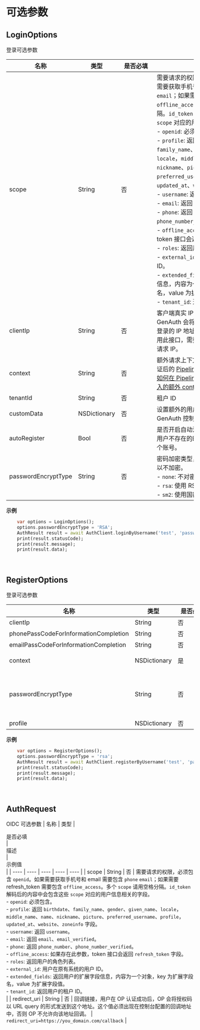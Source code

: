 # 可选参数

<LastUpdated/>

## LoginOptions

登录可选参数

| 名称                | 类型         | <div style="width:80px">是否必填</div> | <div style="width:300px">描述</div>                                                                                                                                                                                                                                                                                                                                                                                                                                                                                                                                                                                                                                                                                                                                                                                                                                                                                                                  | <div style="width:200px">示例值</div> |
| ------------------- | ------------ | -------------------------------------- | ---------------------------------------------------------------------------------------------------------------------------------------------------------------------------------------------------------------------------------------------------------------------------------------------------------------------------------------------------------------------------------------------------------------------------------------------------------------------------------------------------------------------------------------------------------------------------------------------------------------------------------------------------------------------------------------------------------------------------------------------------------------------------------------------------------------------------------------------------------------------------------------------------------------------------------------------------- | ------------------------------------- |
| scope               | String       | 否                                     | 需要请求的权限，必须包含 `openid`。如果需要获取手机号和 email 需要包含 `phone` `email`；如果需要 refresh_token 需要包含 `offline_access`。多个 `scope` 请用空格分隔。`id_token` 解码后的内容中会包含这些 `scope` 对应的用户信息相关的字段。<br> - `openid`: 必须包含。<br> - `profile`: 返回 `birthdate`、`family_name`、`gender`、`given_name`、`locale`，`middle_name`、`name`、`nickname`、`picture`、`preferred_username`、`profile`，`updated_at`、`website`、`zoneinfo` 字段。<br>- `username`: 返回 `username`。<br>- `email`: 返回 `email`、`email_verified`。<br>- `phone`: 返回 `phone_number`、`phone_number_verified`。<br>- `offline_access`: 如果存在此参数，token 接口会返回 `refresh_token` 字段。<br>- `roles`: 返回用户的角色列表。<br>- `external_id`: 用户在原有系统的用户 ID。<br>- `extended_fields`: 返回用户的扩展字段信息，内容为一个对象，key 为扩展字段名，value 为扩展字段值。<br>- `tenant_id`: 返回用户的租户 ID。<br> |
| clientIp            | String       | 否                                     | 客户端真实 IP 地址。默认情况下，GenAuth 会将请求来源的 IP 识别为用户登录的 IP 地址，如果你在后端服务器中调用此接口，需要将此 IP 设置为用户的真实请求 IP。                                                                                                                                                                                                                                                                                                                                                                                                                                                                                                                                                                                                                                                                                                                                                                                            | `192.168.0.1`                         |
| context             | String       | 否                                     | 额外请求上下文，将会传递到认证前和认证后的 [Pipeline](https://docs.genauth.ai/guides/pipeline/) 的 `context` 对象中。了解[如何在 Pipeline 的 `context` 参数中获取传入的额外 context](https://docs.genauth.ai/guides/pipeline/context-object.html)。                                                                                                                                                                                                                                                                                                                                                                                                                                                                                                                                                                                                                                                                                                  | `{"source":"utm"}`                    |
| tenantId            | String       | 否                                     | 租户 ID                                                                                                                                                                                                                                                                                                                                                                                                                                                                                                                                                                                                                                                                                                                                                                                                                                                                                                                                              | `625783d629f2bd1f5ddddd98c`           |
| customData          | NSDictionary | 否                                     | 设置额外的用户自定义数据，你需要先在 GenAuth 控制台[配置自定义数据](https://docs.genauth.ai/guides/users/user-defined-field/)。                                                                                                                                                                                                                                                                                                                                                                                                                                                                                                                                                                                                                                                                                                                                                                                                                      | `{"school":"pku","age":"20"}`         |
| autoRegister        | Bool         | 否                                     | 是否开启自动注册。如果设置为 `true`，当用户不存在的时候，会先自动为其创建一个账号。                                                                                                                                                                                                                                                                                                                                                                                                                                                                                                                                                                                                                                                                                                                                                                                                                                                                  |                                       |
| passwordEncryptType | String       | 否                                     | 密码加密类型，支持 `sm2` 和 `rsa`。默认可以不加密。<br>- `none`: 不对密码加密，使用明文传输。<br>- `rsa`: 使用 RSA256 算法对密码加密。<br>- `sm2`: 使用国密 SM2 算法。<br>                                                                                                                                                                                                                                                                                                                                                                                                                                                                                                                                                                                                                                                                                                                                                                           | sm2                                   |

**示例**

```dart
    var options = LoginOptions();
    options.passwordEncryptType = 'RSA';
    AuthResult result = await AuthClient.loginByUsername('test', 'password', options);
    print(result.statusCode);
    print(result.message);
    print(result.data);

```

<br>

## RegisterOptions

登录可选参数

| 名称                                  | 类型         | <div style="width:80px">是否必填</div> | <div style="width:300px">描述</div>                                                                                                                                        | <div style="width:200px">示例值</div>                    |
| ------------------------------------- | ------------ | -------------------------------------- | -------------------------------------------------------------------------------------------------------------------------------------------------------------------------- | -------------------------------------------------------- |
| clientIp                              | String       | 否                                     | 客户端 IP                                                                                                                                                                  | `192.168.0.1`                                            |
| phonePassCodeForInformationCompletion | String       | 否                                     | 用于注册时补全用户信息的短信验证码                                                                                                                                         | `1234`                                                   |
| emailPassCodeForInformationCompletion | String       | 否                                     | 用于注册时补全用户信息的邮箱验证码                                                                                                                                         | `1234`                                                   |
| context                               | NSDictionary | 是                                     | 登录/注册时传的额外参数，会存到用户自定义字段里面                                                                                                                          | `{"phoneNumber":"188xxxx8888","phoneCountryCode":"+86"}` |
| passwordEncryptType                   | String       | 否                                     | 密码加密类型，支持 `sm2` 和 `rsa`。默认可以不加密。<br>- `none`: 不对密码加密，使用明文传输。<br>- `rsa`: 使用 RSA256 算法对密码加密。<br>- `sm2`: 使用国密 SM2 算法。<br> | sm2                                                      |
| profile                               | NSDictionary | 否                                     | 用户资料                                                                                                                                                                   | `192.168.0.1`                                            |

**示例**

```dart
    var options = RegisterOptions();
    options.passwordEncryptType = 'rsa';
    AuthResult result = await AuthClient.registerByUsername('test', 'password', options);
    print(result.statusCode);
    print(result.message);
    print(result.data);

```

<br>

## AuthRequest

OIDC 可选参数
| 名称 | 类型 | <div style="width:80px">是否必填</div> | <div style="width:300px">描述</div> | <div style="width:200px">示例值</div> |
| ---- | ---- | ---- | ---- | ---- |
| scope | String | 否 | 需要请求的权限，必须包含 `openid`。如果需要获取手机号和 email 需要包含 `phone` `email`；如果需要 refresh_token 需要包含 `offline_access`。多个 `scope` 请用空格分隔。`id_token` 解码后的内容中会包含这些 `scope` 对应的用户信息相关的字段。<br> - `openid`: 必须包含。<br> - `profile`: 返回 `birthdate`、`family_name`、`gender`、`given_name`、`locale`，`middle_name`、`name`、`nickname`、`picture`、`preferred_username`、`profile`，`updated_at`、`website`、`zoneinfo` 字段。<br>- `username`: 返回 `username`。<br>- `email`: 返回 `email`、`email_verified`。<br>- `phone`: 返回 `phone_number`、`phone_number_verified`。<br>- `offline_access`: 如果存在此参数，token 接口会返回 `refresh_token` 字段。<br>- `roles`: 返回用户的角色列表。<br>- `external_id`: 用户在原有系统的用户 ID。<br>- `extended_fields`: 返回用户的扩展字段信息，内容为一个对象，key 为扩展字段名，value 为扩展字段值。<br>- `tenant_id`: 返回用户的租户 ID。<br> |
| redirect_uri | String | 否 | 回调链接，用户在 OP 认证成功后，OP 会将授权码以 URL query 的形式发送到这个地址。这个值必须出现在控制台配置的回调地址中，否则 OP 不允许向该地址回调。 | `redirect_uri=https://you_domain.com/callback` |
<br>
